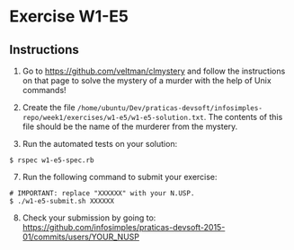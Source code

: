 # Exercise W1-E5

## Instructions

1. Go to https://github.com/veltman/clmystery and follow the instructions on that page to solve the mystery of a murder with the help of Unix commands!

2. Create the file `/home/ubuntu/Dev/praticas-devsoft/infosimples-repo/week1/exercises/w1-e5/w1-e5-solution.txt`. The contents of this file should be the name of the murderer from the mystery.

6. Run the automated tests on your solution:
  ```
  $ rspec w1-e5-spec.rb
  ```

7. Run the following command to submit your exercise:
  ```
  # IMPORTANT: replace "XXXXXX" with your N.USP.
  $ ./w1-e5-submit.sh XXXXXX
  ```

8. Check your submission by going to: https://github.com/infosimples/praticas-devsoft-2015-01/commits/users/YOUR_NUSP
